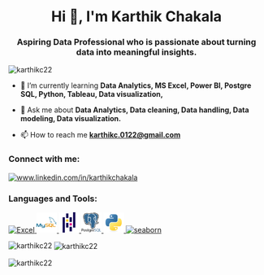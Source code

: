 <h1 align="center">Hi 👋, I'm Karthik Chakala</h1>
<h3 align="center">Aspiring Data Professional who is passionate about turning data into meaningful insights.</h3>

<p align="left"> <img src="https://komarev.com/ghpvc/?username=karthikc22&label=Profile%20views&color=0e75b6&style=flat" alt="karthikc22" /> </p>

- 🌱 I’m currently learning **Data Analytics, MS Excel, Power BI, Postgre SQL, Python, Tableau, Data visualization,**

- 💬 Ask me about **Data Analytics, Data cleaning, Data handling, Data modeling, Data visualization.**

- 📫 How to reach me **karthikc.0122@gmail.com**

<h3 align="left">Connect with me:</h3>
<p align="left">
<a href="https://linkedin.com/in/www.linkedin.com/in/karthikchakala" target="blank"><img align="center" src="https://raw.githubusercontent.com/rahuldkjain/github-profile-readme-generator/master/src/images/icons/Social/linked-in-alt.svg" alt="www.linkedin.com/in/karthikchakala" height="30" width="40" /></a>
</p>

<h3 align="left">Languages and Tools:</h3>
<p align="left"> <a href="https://www.microsoft.com/en/microsoft-365/excel?market=af" target="_blank" rel="noreferrer"> <img src="https://logodownload.org/wp-content/uploads/2020/04/excel-logo-0.png" alt="Excel" width="40" height="40"/> </a>  <a href="https://www.mysql.com/" target="_blank" rel="noreferrer"> <img src="https://raw.githubusercontent.com/devicons/devicon/master/icons/mysql/mysql-original-wordmark.svg" alt="mysql" width="40" height="40"/> </a> <a href="https://pandas.pydata.org/" target="_blank" rel="noreferrer"> <img src="https://raw.githubusercontent.com/devicons/devicon/2ae2a900d2f041da66e950e4d48052658d850630/icons/pandas/pandas-original.svg" alt="pandas" width="40" height="40"/> </a> <a href="https://www.postgresql.org" target="_blank" rel="noreferrer"> <img src="https://raw.githubusercontent.com/devicons/devicon/master/icons/postgresql/postgresql-original-wordmark.svg" alt="postgresql" width="40" height="40"/> </a> <a href="https://www.python.org" target="_blank" rel="noreferrer"> <img src="https://raw.githubusercontent.com/devicons/devicon/master/icons/python/python-original.svg" alt="python" width="40" height="40"/> </a> <a href="https://seaborn.pydata.org/" target="_blank" rel="noreferrer"> <img src="https://seaborn.pydata.org/_images/logo-mark-lightbg.svg" alt="seaborn" width="40" height="40"/> </a> </p>

<p><img align="left" src="https://github-readme-stats.vercel.app/api/top-langs?username=karthikc22&show_icons=true&locale=en&layout=compact" alt="karthikc22" /></p>

<p>&nbsp;<img align="center" src="https://github-readme-stats.vercel.app/api?username=karthikc22&show_icons=true&locale=en" alt="karthikc22" /></p>

<p><img align="center" src="https://github-readme-streak-stats.herokuapp.com/?user=karthikc22&" alt="karthikc22" /></p>

